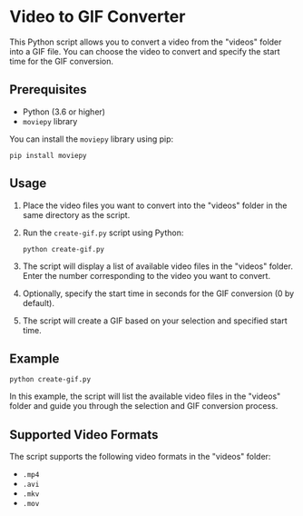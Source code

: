 # Video to GIF Converter

This Python script allows you to convert a video from the "videos" folder into a GIF file. You can choose the video to convert and specify the start time for the GIF conversion.

## Prerequisites

- Python (3.6 or higher)
- `moviepy` library

You can install the `moviepy` library using pip:

```shell
pip install moviepy
```

## Usage

1. Place the video files you want to convert into the "videos" folder in the same directory as the script.

2. Run the `create-gif.py` script using Python:

   ```shell
   python create-gif.py
   ```

3. The script will display a list of available video files in the "videos" folder. Enter the number corresponding to the video you want to convert.

4. Optionally, specify the start time in seconds for the GIF conversion (0 by default).

5. The script will create a GIF based on your selection and specified start time.

## Example

```shell
python create-gif.py
```

In this example, the script will list the available video files in the "videos" folder and guide you through the selection and GIF conversion process.

## Supported Video Formats

The script supports the following video formats in the "videos" folder:

- `.mp4`
- `.avi`
- `.mkv`
- `.mov`
